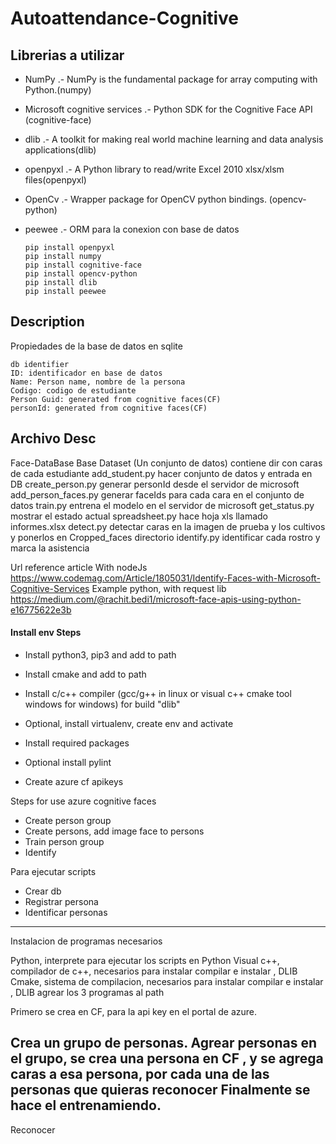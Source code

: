 # Autoattendance-Cognitive

## Librerias a utilizar
- NumPy .- NumPy is the fundamental package for array computing with Python.(numpy)
- Microsoft cognitive services .- Python SDK for the Cognitive Face API (cognitive-face)
- dlib .- A toolkit for making real world machine learning and data analysis applications(dlib)
- openpyxl .- A Python library to read/write Excel 2010 xlsx/xlsm files(openpyxl)
- OpenCv .- Wrapper package for OpenCV python bindings. (opencv-python)
- peewee .- ORM para la conexion con base de datos

      pip install openpyxl
      pip install numpy
      pip install cognitive-face
      pip install opencv-python
      pip install dlib
      pip install peewee


## Description
Propiedades de la base de datos en sqlite
    
    db identifier
    ID: identificador en base de datos
    Name: Person name, nombre de la persona
    Codigo: codigo de estudiante
    Person Guid: generated from cognitive faces(CF)
    personId: generated from cognitive faces(CF)




Archivo	Desc
--------------------------------------------------------------------------------
Face-DataBase	Base
Dataset	(Un conjunto de datos) contiene dir con caras de cada estudiante
add_student.py	hacer conjunto de datos y entrada en DB
create_person.py	generar personId desde el servidor de microsoft
add_person_faces.py	generar faceIds para cada cara en el conjunto de datos
train.py	entrena el modelo en el servidor de microsoft
get_status.py	mostrar el estado actual
spreadsheet.py	hace hoja xls llamado informes.xlsx
detect.py	detectar caras en la imagen de prueba y los cultivos y ponerlos en Cropped_faces directorio
identify.py	identificar cada rostro y marca la asistencia




Url reference article
With nodeJs
https://www.codemag.com/Article/1805031/Identify-Faces-with-Microsoft-Cognitive-Services
Example python, with request lib 
https://medium.com/@rachit.bedi1/microsoft-face-apis-using-python-e16775622e3b

#### Install env Steps
- Install python3, pip3 and add to path
- Install cmake and add to path
- Install c/c++ compiler (gcc/g++ in linux or visual c++ cmake tool windows for windows) for build "dlib"

- Optional, install virtualenv, create env and activate
- Install required packages
- Optional install pylint

- Create azure cf apikeys

Steps for use azure cognitive faces
- Create person group
- Create persons, add image face to persons
- Train person group
- Identify


Para  ejecutar scripts
- Crear db
- Registrar persona
- Identificar personas


---

Instalacion de programas necesarios


Python, interprete para ejecutar los scripts en Python
Visual c++, compilador de c++, necesarios para instalar compilar e instalar , DLIB
Cmake, sistema de compilacion, necesarios para instalar compilar e instalar , DLIB
agrear los 3 programas al path





Primero se crea en CF, para la api key en el portal de azure.


Crea un grupo de personas.
Agrear personas en el grupo, se crea una persona en CF , y se agrega caras a esa persona, por cada una de las personas que quieras reconocer 
Finalmente se hace el entrenamiendo.
---------------------------------------------------------------------

Reconocer